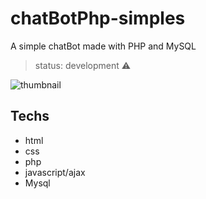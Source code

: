 # chatBotPhp-simples

A simple chatBot made with PHP and MySQL

> status: development ⚠️

![thumbnail](https://user-images.githubusercontent.com/92328683/148699455-62a7c684-51b6-4671-8817-c92e878ffc5c.jpg)

## Techs

+ html
+ css
+ php
+ javascript/ajax
+ Mysql


